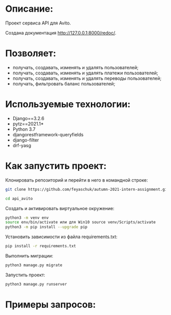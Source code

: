 # Описание:
Проект сервиса API для Avito.

Создана документация http://127.0.0.1:8000/redoc/.

# Позволяет:
* получать, создавать, изменять и удалять пользователей;
* получать, создавать, изменять и удалять платежи пользователей;
* получать, создавать, изменять и удалять переводы пользователей;
* получать, фильтровать баланс пользователей;

# Используемые технологии:
* Django==3.2.6
* pytz==2021.1* 
* Python 3.7
* djangorestframework-queryfields
* django-filter
* drf-yasg

# Как запустить проект:
Клонировать репозиторий и перейти в него в командной строке:
```bash
git clone https://github.com/feyaschuk/autumn-2021-intern-assignment.git
```
```bash
cd api_avito
```
Cоздать и активировать виртуальное окружение:
```bash
python3 -m venv env
source env/bin/activate или для Win10 source venv/Scripts/activate
python3 -m pip install --upgrade pip
```
Установить зависимости из файла requirements.txt:
```bash
pip install -r requirements.txt
```
Выполнить миграции:
```bash
python3 manage.py migrate
```
Запустить проект:
```bash
python3 manage.py runserver
```
# Примеры запросов:
